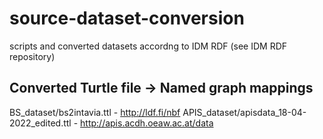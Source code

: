 # source-dataset-conversion
scripts and converted datasets accordng to IDM RDF (see IDM RDF repository)

## Converted Turtle file -> Named graph mappings

BS_dataset/bs2intavia.ttl - http://ldf.fi/nbf
APIS_dataset/apisdata_18-04-2022_edited.ttl - http://apis.acdh.oeaw.ac.at/data
